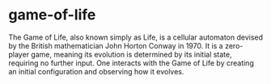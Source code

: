# game-of-life
The Game of Life, also known simply as Life, is a cellular automaton devised by the British mathematician John Horton Conway in 1970. It is a zero-player game, meaning its evolution is determined by its initial state, requiring no further input. One interacts with the Game of Life by creating an initial configuration and observing how it evolves.
